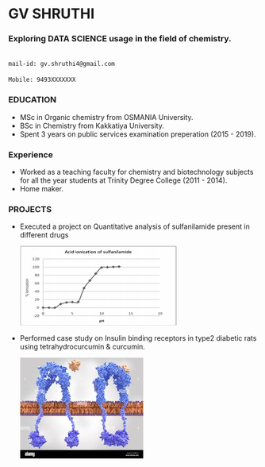 # GV SHRUTHI
### Exploring DATA SCIENCE usage in the field of chemistry.
                                                                                                mail-id: gv.shruthi4@gmail.com
                                                                                                Mobile: 9493XXXXXXX
### EDUCATION
- MSc in Organic chemistry from OSMANIA University.
- BSc in Chemistry from Kakkatiya University.
- Spent 3 years on public services examination preperation (2015 - 2019).

### Experience
- Worked as a teaching faculty for chemistry and biotechnology subjects for all the year students at Trinity Degree College (2011 - 2014).
- Home maker.

### PROJECTS
- Executed a project on Quantitative analysis of sulfanilamide present in
different drugs

  ![](/Image/sulfanamide.png)

- Performed case study on Insulin binding receptors in type2 diabetic rats
using tetrahydrocurcumin &amp; curcumin.

  ![](/Image/insulin.jpg)
